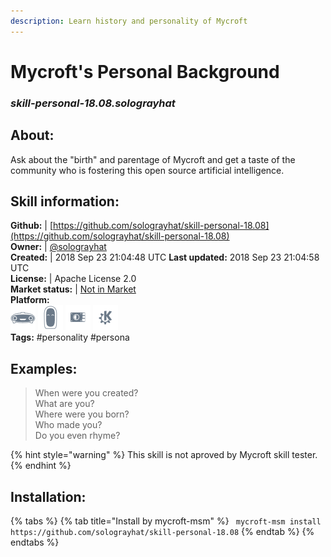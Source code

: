 ```yaml
---  
description: Learn history and personality of Mycroft  
---  
```

# Mycroft's Personal Background  
### _skill-personal-18.08.solograyhat_  
## About:  
Ask about the "birth" and parentage of Mycroft and get a taste of the community
who is fostering this open source artificial intelligence.

## Skill information:  
**Github:** | [https://github.com/solograyhat/skill-personal-18.08](https://github.com/solograyhat/skill-personal-18.08)  
**Owner:** | [@solograyhat](https://github.com/solograyhat)  
**Created:** | 2018 Sep 23 21:04:48 UTC  **Last updated:** 2018 Sep 23 21:04:58 UTC  
**License:** | Apache License 2.0  
**Market status:** | [Not in Market](https://market.mycroft.ai/skill/)  
**Platform:**  
 ![](../.gitbook/assets/mark-1-icon.png)  ![](../.gitbook/assets/mark-2-icon.png)  ![](../.gitbook/assets/picroft-icon.png)  ![](../.gitbook/assets/kde.png)   
**Tags:** \#personality \#persona   
## Examples:  
> When were you created?  
> What are you?  
> Where were you born?  
> Who made you?  
> Do you even rhyme?  
  
{% hint style="warning" %}
This skill is not aproved by Mycroft skill tester.
{% endhint %}
    
## Installation:  
{% tabs %}
{% tab title="Install by mycroft-msm" %}
``` mycroft-msm install https://github.com/solograyhat/skill-personal-18.08```
{% endtab %}
  {% endtabs %}
  